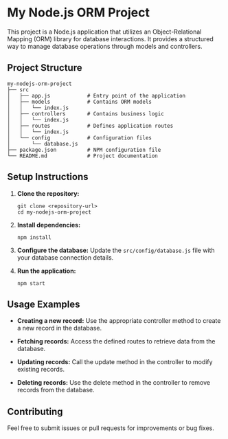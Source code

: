 # My Node.js ORM Project

This project is a Node.js application that utilizes an Object-Relational Mapping (ORM) library for database interactions. It provides a structured way to manage database operations through models and controllers.

## Project Structure

```
my-nodejs-orm-project
├── src
│   ├── app.js            # Entry point of the application
│   ├── models            # Contains ORM models
│   │   └── index.js
│   ├── controllers       # Contains business logic
│   │   └── index.js
│   ├── routes            # Defines application routes
│   │   └── index.js
│   └── config            # Configuration files
│       └── database.js
├── package.json          # NPM configuration file
└── README.md             # Project documentation
```

## Setup Instructions

1. **Clone the repository:**
   ```
   git clone <repository-url>
   cd my-nodejs-orm-project
   ```

2. **Install dependencies:**
   ```
   npm install
   ```

3. **Configure the database:**
   Update the `src/config/database.js` file with your database connection details.

4. **Run the application:**
   ```
   npm start
   ```

## Usage Examples

- **Creating a new record:**
  Use the appropriate controller method to create a new record in the database.

- **Fetching records:**
  Access the defined routes to retrieve data from the database.

- **Updating records:**
  Call the update method in the controller to modify existing records.

- **Deleting records:**
  Use the delete method in the controller to remove records from the database.

## Contributing

Feel free to submit issues or pull requests for improvements or bug fixes.